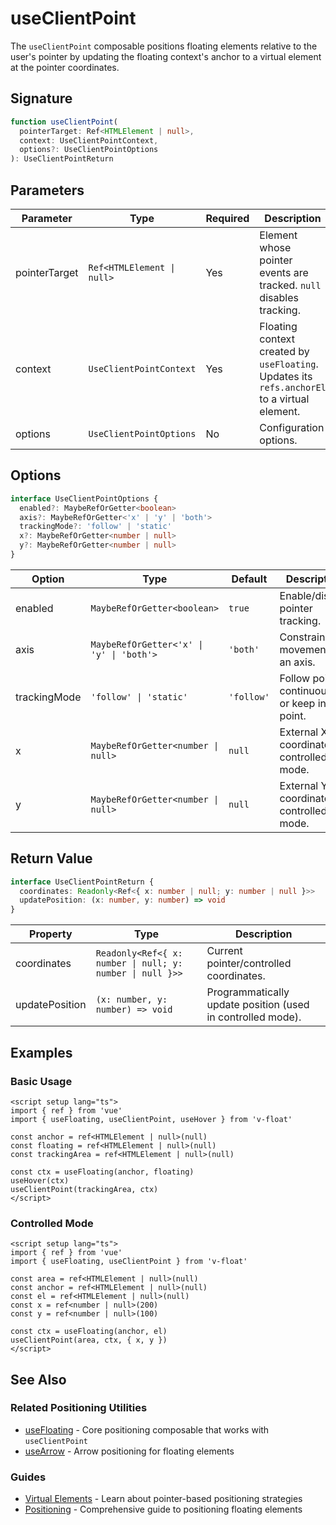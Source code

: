 # useClientPoint

The `useClientPoint` composable positions floating elements relative to the user's pointer by updating the floating context's anchor to a virtual element at the pointer coordinates.

## Signature

```ts
function useClientPoint(
  pointerTarget: Ref<HTMLElement | null>,
  context: UseClientPointContext,
  options?: UseClientPointOptions
): UseClientPointReturn
```

## Parameters

| Parameter | Type | Required | Description |
|-----------|------|----------|-------------|
| pointerTarget | `Ref<HTMLElement \| null>` | Yes | Element whose pointer events are tracked. `null` disables tracking. |
| context | `UseClientPointContext` | Yes | Floating context created by `useFloating`. Updates its `refs.anchorEl` to a virtual element. |
| options | `UseClientPointOptions` | No | Configuration options. |

## Options

```ts
interface UseClientPointOptions {
  enabled?: MaybeRefOrGetter<boolean>
  axis?: MaybeRefOrGetter<'x' | 'y' | 'both'>
  trackingMode?: 'follow' | 'static'
  x?: MaybeRefOrGetter<number | null>
  y?: MaybeRefOrGetter<number | null>
}
```

| Option | Type | Default | Description |
|--------|------|---------|-------------|
| enabled | `MaybeRefOrGetter<boolean>` | `true` | Enable/disable pointer tracking. |
| axis | `MaybeRefOrGetter<'x' \| 'y' \| 'both'>` | `'both'` | Constrain movement to an axis. |
| trackingMode | `'follow' \| 'static'` | `'follow'` | Follow pointer continuously or keep initial point. |
| x | `MaybeRefOrGetter<number \| null>` | `null` | External X coordinate for controlled mode. |
| y | `MaybeRefOrGetter<number \| null>` | `null` | External Y coordinate for controlled mode. |

## Return Value

```ts
interface UseClientPointReturn {
  coordinates: Readonly<Ref<{ x: number | null; y: number | null }>>
  updatePosition: (x: number, y: number) => void
}
```

| Property | Type | Description |
|----------|------|-------------|
| coordinates | `Readonly<Ref<{ x: number \| null; y: number \| null }>>` | Current pointer/controlled coordinates. |
| updatePosition | `(x: number, y: number) => void` | Programmatically update position (used in controlled mode). |

## Examples

### Basic Usage

```vue
<script setup lang="ts">
import { ref } from 'vue'
import { useFloating, useClientPoint, useHover } from 'v-float'

const anchor = ref<HTMLElement | null>(null)
const floating = ref<HTMLElement | null>(null)
const trackingArea = ref<HTMLElement | null>(null)

const ctx = useFloating(anchor, floating)
useHover(ctx)
useClientPoint(trackingArea, ctx)
</script>
```

### Controlled Mode

```vue
<script setup lang="ts">
import { ref } from 'vue'
import { useFloating, useClientPoint } from 'v-float'

const area = ref<HTMLElement | null>(null)
const anchor = ref<HTMLElement | null>(null)
const el = ref<HTMLElement | null>(null)
const x = ref<number | null>(200)
const y = ref<number | null>(100)

const ctx = useFloating(anchor, el)
useClientPoint(area, ctx, { x, y })
</script>
```

## See Also

### Related Positioning Utilities

- [useFloating](/api/use-floating) - Core positioning composable that works with `useClientPoint`
- [useArrow](/api/use-arrow) - Arrow positioning for floating elements

### Guides

- [Virtual Elements](/guide/virtual-elements) - Learn about pointer-based positioning strategies
- [Positioning](/guide/positioning) - Comprehensive guide to positioning floating elements